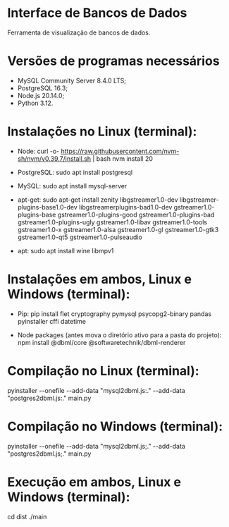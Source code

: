 # Interface de Bancos de Dados
Ferramenta de visualização de bancos de dados.

# Versões de programas necessários
- MySQL Community Server 8.4.0 LTS;
- PostgreSQL 16.3;
- Node.js 20.14.0;
- Python 3.12.

# Instalações no Linux (terminal):
- Node:
curl -o- https://raw.githubusercontent.com/nvm-sh/nvm/v0.39.7/install.sh | bash
nvm install 20

- PostgreSQL:
sudo apt install postgresql

- MySQL:
sudo apt install mysql-server

- apt-get:
sudo apt-get install zenity libgstreamer1.0-dev libgstreamer-plugins-base1.0-dev libgstreamerplugins-bad1.0-dev gstreamer1.0-plugins-base gstreamer1.0-plugins-good gstreamer1.0-plugins-bad gstreamer1.0-plugins-ugly gstreamer1.0-libav gstreamer1.0-tools gstreamer1.0-x gstreamer1.0-alsa gstreamer1.0-gl gstreamer1.0-gtk3 gstreamer1.0-qt5 gstreamer1.0-pulseaudio

- apt:
sudo apt install wine libmpv1 

# Instalações em ambos, Linux e Windows (terminal):
  - Pip:
pip install flet cryptography pymysql psycopg2-binary pandas pyinstaller cffi datetime

- Node packages (antes mova o diretório ativo para a pasta do projeto):
npm install @dbml/core @softwaretechnik/dbml-renderer

# Compilação no Linux (terminal):
pyinstaller --onefile --add-data "mysql2dbml.js:." --add-data "postgres2dbml.js:." main.py

# Compilação no Windows (terminal):
pyinstaller --onefile --add-data "mysql2dbml.js;." --add-data "postgres2dbml.js;." main.py

# Execução em ambos, Linux e Windows (terminal):
cd dist
./main
